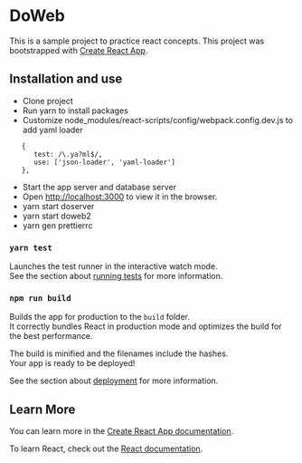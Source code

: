 # DoWeb

This is a sample project to practice react concepts. This project was bootstrapped with [Create React App](https://github.com/facebook/create-react-app).

## Installation and use

- Clone project
- Run yarn to install packages
- Customize node_modules/react-scripts/config/webpack.config.dev.js to add yaml loader

```
   {
      test: /\.ya?ml$/,
      use: ['json-loader', 'yaml-loader']
   },
```

- Start the app server and database server
- Open [http://localhost:3000](http://localhost:3000) to view it in the browser.
- yarn start doserver
- yarn start doweb2
- yarn gen prettierrc

### `yarn test`

Launches the test runner in the interactive watch mode.<br>
See the section about [running tests](https://facebook.github.io/create-react-app/docs/running-tests) for more information.

### `npm run build`

Builds the app for production to the `build` folder.<br>
It correctly bundles React in production mode and optimizes the build for the best performance.

The build is minified and the filenames include the hashes.<br>
Your app is ready to be deployed!

See the section about [deployment](https://facebook.github.io/create-react-app/docs/deployment) for more information.

## Learn More

You can learn more in the [Create React App documentation](https://facebook.github.io/create-react-app/docs/getting-started).

To learn React, check out the [React documentation](https://reactjs.org/).
